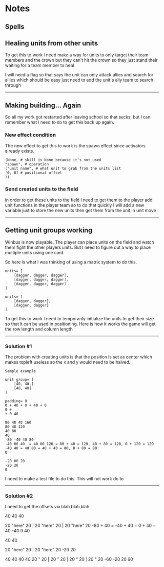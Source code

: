 # Notes

## Spells

## Healing units from other units
To get this to work I need make a way for units to only target their team members and the crown but they can't hit the crown so they just stand their waiting for a team member to heal

I will need a flag so that says the unit can only attack allies and search for allies which should be easy just need to add the unit's ally team to search through

---

## Making building... Again

So all my work got restarted after leaving school so that sucks, but I can remember what I need to do to get this back up again.

### New effect condition

The new effect to get this to work is the spawn effect since activators already exists.

    (None, # skill is None because it's not used
    "spawn", # operation 
    ("unit name", # what unit to grab from the units list
    [0, 0] # positional offset
    ))

### Send created units to the field

in order to get these units to the field I need to get them to the player add unit functions in the player team so to do that quickly I will add a new variable just to store the new units then get them from the unit in unit move

---

## Getting unit groups working

Winbus is now playable, The player can place units on the field and watch them fight the other players units. But I need to figure out a way to place multiple units using one card.

So here is what I was thinking of using a matrix system to do this.

    units= [
        [dagger, dagger, dagger],
        [dagger, dagger, dagger],
        [dagger, dagger, dagger]
    ]

    units= [
        [dagger, dagger],
        [dagger, dagger]
    ]

To get this to work I need to temporarily initialize the units to get their size so that it can be used in positioning.
Here is how it works the game will get the row length and column length

---

### Solution #1

The problem with creating units is that the position is set as center which makes topleft useless so the x and y would need to be halved.

    Sample example

    unit group= [
        [40, 40,]
        [40, 40]
    ]

    padding= 0
    0 + 40 + 0 + 40 + 0
    0 +
    + 0 40 

    80 40 40 160
    80 40 120
    40 80
    40
    -80 -40 40 80
    -40 00 40  = 40 80 120 = 80 + 40 = 120, 40 + 80 = 120, 0 + 120 = 120 
    -40 40 = 40 80 = 40 + 40 = 80, 0 + 80 = 80
    0

    -20 00 20
    -20 20
    0

I need to make a test file to do this.
This will not work do to

---

### Solution #2

I need to get the offsets via blah blah blah

40 40 40

20 "here" 20 | 20 "here" 20 | 20 "here" 20
-80 + 40 = -40 + 40 = 0 + 40 = 40
-40 0 40

40 40

20 "here" 20 | 20 "here" 20
-20 20

40 40 40 40
20 " 20 | 20 " 20 | 20 " 20 | 20 " 20
-60 -20 20 60
